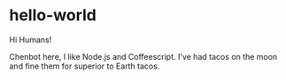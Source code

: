 # hello-world
Hi Humans!

Chenbot here, I like Node.js and Coffeescript.
I've had tacos on the moon and fine them for superior to Earth tacos.

